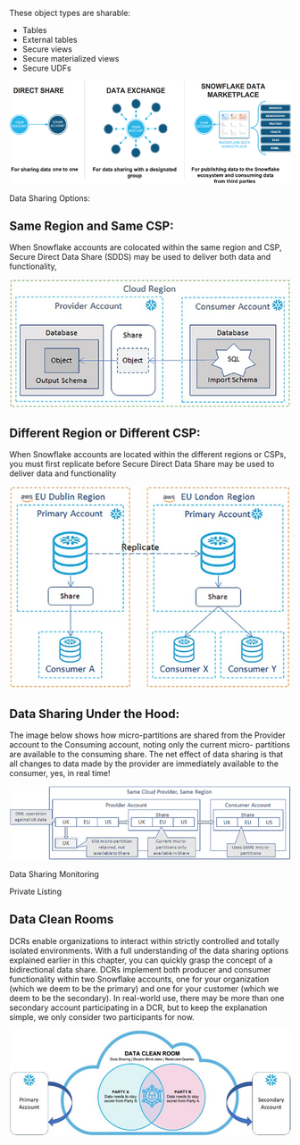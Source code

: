 These object types are sharable:
- Tables
- External tables
- Secure views
- Secure materialized views
- Secure UDFs


![img.png](../images/data_share.png)


Data Sharing Options:
## Same Region and Same CSP: 
When Snowflake accounts are colocated within the same region and CSP, Secure 
Direct Data Share (SDDS) may be used to deliver both data and functionality,

![img.png](../images/same_region_data_sharing.png)


## Different Region or Different CSP: 
When Snowflake accounts are located within the different regions or CSPs, you must first
replicate before Secure Direct Data Share may be used to deliver data and functionality

![img.png](../images/data_share_different_region_csp.png)



## Data Sharing Under the Hood:
The image below shows how micro-partitions are shared from the Provider account to the Consuming account, noting only the current micro-­
partitions are available to the consuming share. The net effect of data sharing is that all
changes to data made by the provider are immediately available to the consumer, yes, in real time!

![img.png](../images/data_share_at_micro.png)



Data Sharing Monitoring



Private Listing


## Data Clean Rooms
DCRs enable organizations to interact within strictly controlled and totally isolated
environments. With a full understanding of the data sharing options explained earlier
in this chapter, you can quickly grasp the concept of a bidirectional data share. DCRs
implement both producer and consumer functionality within two Snowflake accounts,
one for your organization (which we deem to be the primary) and one for your customer
(which we deem to be the secondary). In real-world use, there may be more than one
secondary account participating in a DCR, but to keep the explanation simple, we only
consider two participants for now.


![img.png](../images/data_clean_rooms.png)



